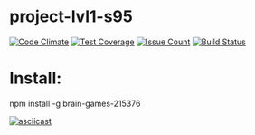 # project-lvl1-s95

[![Code Climate](https://codeclimate.com/github/iskaldvind/project-lvl1-s95/badges/gpa.svg)](https://codeclimate.com/github/iskaldvind/project-lvl1-s95)
[![Test Coverage](https://codeclimate.com/github/iskaldvind/project-lvl1-s95/badges/coverage.svg)](https://codeclimate.com/github/iskaldvind/project-lvl1-s95/coverage)
[![Issue Count](https://codeclimate.com/github/iskaldvind/project-lvl1-s95/badges/issue_count.svg)](https://codeclimate.com/github/iskaldvind/project-lvl1-s95)
[![Build Status](https://travis-ci.org/iskaldvind/project-lvl1-s95.svg?branch=master)](https://travis-ci.org/iskaldvind/project-lvl1-s95) 

# Install:  
npm install -g brain-games-215376  

[![asciicast](https://asciinema.org/a/843449036fz820srl00xu886t.png)](https://asciinema.org/a/843449036fz820srl00xu886t)
